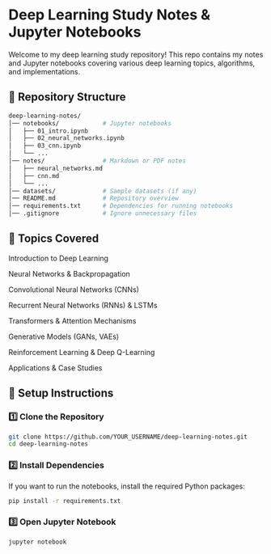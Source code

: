 # Deep Learning Study Notes & Jupyter Notebooks

Welcome to my deep learning study repository! This repo contains my notes 
and Jupyter notebooks covering various deep learning topics, algorithms, 
and implementations.

## 📂 Repository Structure

```bash
deep-learning-notes/
│── notebooks/            # Jupyter notebooks
│   ├── 01_intro.ipynb
│   ├── 02_neural_networks.ipynb
│   ├── 03_cnn.ipynb
│   └── ...
│── notes/                # Markdown or PDF notes
│   ├── neural_networks.md
│   ├── cnn.md
│   └── ...
│── datasets/             # Sample datasets (if any)
│── README.md             # Repository overview
│── requirements.txt      # Dependencies for running notebooks
│── .gitignore            # Ignore unnecessary files
```

## 📌 Topics Covered

Introduction to Deep Learning

Neural Networks & Backpropagation

Convolutional Neural Networks (CNNs)

Recurrent Neural Networks (RNNs) & LSTMs

Transformers & Attention Mechanisms

Generative Models (GANs, VAEs)

Reinforcement Learning & Deep Q-Learning

Applications & Case Studies

## 🔧 Setup Instructions

### 1️⃣ Clone the Repository

```bash
git clone https://github.com/YOUR_USERNAME/deep-learning-notes.git
cd deep-learning-notes
```

### 2️⃣ Install Dependencies

If you want to run the notebooks, install the required Python packages:

```bash
pip install -r requirements.txt
```

### 3️⃣ Open Jupyter Notebook

```bash
jupyter notebook
```

